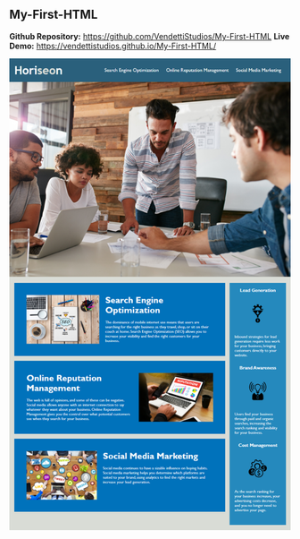 ## My-First-HTML

**Github Repository:**
https://github.com/VendettiStudios/My-First-HTML
**Live Demo:**
https://vendettistudios.github.io/My-First-HTML/

![](Assets/images/ss.png "My-First-Html")
